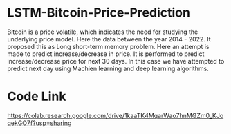 # LSTM-Bitcoin-Price-Prediction

Bitcoin is a price volatile, which indicates the need for studying the underlying price model.
Here the data between the year 2014 - 2022. It proposed this as Long short-term memory
problem. Here an attempt is made to predict increase/decrease in price. It is performed to predict
increase/decrease price for next 30 days. In this case we have attempted to predict next day
using Machien learning and deep learning algorithms.

# Code Link 
https://colab.research.google.com/drive/1kaaTK4MqarWao7hnMGZm0_KJoqekGO7f?usp=sharing

